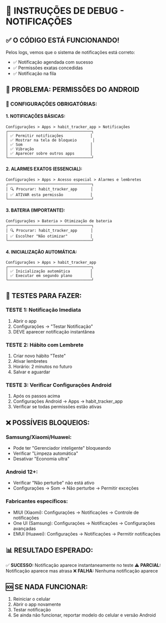 # 🐛 INSTRUÇÕES DE DEBUG - NOTIFICAÇÕES

## ✅ O CÓDIGO ESTÁ FUNCIONANDO!

Pelos logs, vemos que o sistema de notificações está correto:

- ✅ Notificação agendada com sucesso
- ✅ Permissões exatas concedidas
- ✅ Notificação na fila

## 🔧 PROBLEMA: PERMISSÕES DO ANDROID

### 📱 CONFIGURAÇÕES OBRIGATÓRIAS:

#### 1. NOTIFICAÇÕES BÁSICAS:

```
Configurações > Apps > habit_tracker_app > Notificações
┌─────────────────────────────────────┐
│ ✅ Permitir notificações            │
│ ✅ Mostrar na tela de bloqueio       │
│ ✅ Som                              │
│ ✅ Vibração                         │
│ ✅ Aparecer sobre outros apps       │
└─────────────────────────────────────┘
```

#### 2. ALARMES EXATOS (ESSENCIAL):

```
Configurações > Apps > Acesso especial > Alarmes e lembretes
┌─────────────────────────────────────┐
│ 🔍 Procurar: habit_tracker_app      │
│ ✅ ATIVAR esta permissão            │
└─────────────────────────────────────┘
```

#### 3. BATERIA (IMPORTANTE):

```
Configurações > Bateria > Otimização de bateria
┌─────────────────────────────────────┐
│ 🔍 Procurar: habit_tracker_app      │
│ ✅ Escolher "Não otimizar"          │
└─────────────────────────────────────┘
```

#### 4. INICIALIZAÇÃO AUTOMÁTICA:

```
Configurações > Apps > habit_tracker_app
┌─────────────────────────────────────┐
│ ✅ Inicialização automática         │
│ ✅ Executar em segundo plano        │
└─────────────────────────────────────┘
```

## 🧪 TESTES PARA FAZER:

### TESTE 1: Notificação Imediata

1. Abrir o app
2. Configurações → "Testar Notificação"
3. DEVE aparecer notificação instantânea

### TESTE 2: Hábito com Lembrete

1. Criar novo hábito "Teste"
2. Ativar lembretes
3. Horário: 2 minutos no futuro
4. Salvar e aguardar

### TESTE 3: Verificar Configurações Android

1. Após os passos acima
2. Configurações Android → Apps → habit_tracker_app
3. Verificar se todas permissões estão ativas

## ❌ POSSÍVEIS BLOQUEIOS:

### Samsung/Xiaomi/Huawei:

- Pode ter "Gerenciador inteligente" bloqueando
- Verificar "Limpeza automática"
- Desativar "Economia ultra"

### Android 12+:

- Verificar "Não perturbe" não está ativo
- Configurações → Som → Não perturbe → Permitir exceções

### Fabricantes específicos:

- MIUI (Xiaomi): Configurações → Notificações → Controle de notificações
- One UI (Samsung): Configurações → Notificações → Configurações avançadas
- EMUI (Huawei): Configurações → Notificações → Permitir notificações

## 📊 RESULTADO ESPERADO:

✅ **SUCESSO:** Notificação aparece instantaneamente no teste
⚠️ **PARCIAL:** Notificação aparece mas atrasa
❌ **FALHA:** Nenhuma notificação aparece

## 🆘 SE NADA FUNCIONAR:

1. Reiniciar o celular
2. Abrir o app novamente
3. Testar notificação
4. Se ainda não funcionar, reportar modelo do celular e versão Android
